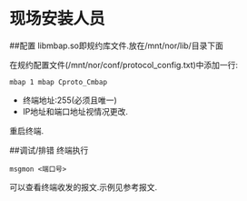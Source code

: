 现场安装人员
==========

##配置
libmbap.so即规约库文件.放在/mnt/nor/lib/目录下面

在规约配置文件(/mnt/nor/conf/protocol_config.txt)中添加一行:

	mbap 1 mbap Cproto_Cmbap



* 终端地址:255(必须且唯一)
* IP地址和端口地址视情况更改.

重启终端.

##调试/排错
终端执行

	msgmon <端口号>

可以查看终端收发的报文.示例见参考报文.

